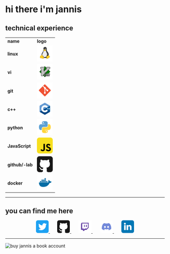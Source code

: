 # hi there i'm jannis

## technical experience 
<!--
| name            | logo                                                                                                                               |
|-----------------|------------------------------------------------------------------------------------------------------------------------------------|
| **linux**       | <img width="50px" alt="linux" src="https://raw.githubusercontent.com/edent/SuperTinyIcons/master/images/svg/linux.svg"/>           |
| **vi**          | <img width="50px" alt="vim" src="https://raw.githubusercontent.com/edent/SuperTinyIcons/master/images/svg/vim.svg"/>               |
| **git**         | <img width="50px" alt="git" src="https://raw.githubusercontent.com/edent/SuperTinyIcons/master/images/svg/git.svg"/>               |
| **c++**         | <img width="50px" alt="c++" src="https://raw.githubusercontent.com/edent/SuperTinyIcons/master/images/svg/cplusplus.svg"/>         |
| **python**      | <img width="50px" alt="python" src="https://raw.githubusercontent.com/edent/SuperTinyIcons/master/images/svg/python.svg"/>         |
| **JavaScript**  | <img width="50px" alt="javascript" src="https://raw.githubusercontent.com/edent/SuperTinyIcons/master/images/svg/javascript.svg"/> |
| **github/-lab** | <img width="50px" alt="github/-lab" src="https://raw.githubusercontent.com/edent/SuperTinyIcons/master/images/svg/github.svg"/>    |
| **docker**      | <img width="50px" alt="docker" src="https://raw.githubusercontent.com/edent/SuperTinyIcons/master/images/svg/docker.svg"/>         |
-->

<table>
    <tr>
        <td><b>name</b></td>
        <td><b>logo</b></td>
    </tr>
    <tr>
        <td><b>linux</b></td>
        <td><img width="50px" alt="linux" src="https://raw.githubusercontent.com/edent/SuperTinyIcons/master/images/svg/linux.svg"/></td>
    </tr>
    <tr>
        <td><b>vi</b></td>
        <td><img width="50px" alt="vim" src="https://raw.githubusercontent.com/edent/SuperTinyIcons/master/images/svg/vim.svg"/></td>
    </tr>
    <tr>
        <td><b>git</b></td>
        <td><img width="50px" alt="git" src="https://raw.githubusercontent.com/edent/SuperTinyIcons/master/images/svg/git.svg"/></td>
    </tr>
    <tr>
        <td><b>c++</b></td>
        <td><img width="50px" alt="c++" src="https://raw.githubusercontent.com/edent/SuperTinyIcons/master/images/svg/cplusplus.svg"/></td>
    </tr>
    <tr>
        <td><b>python</b></td>
        <td><img width="50px" alt="python" src="https://raw.githubusercontent.com/edent/SuperTinyIcons/master/images/svg/python.svg"/></td>
    </tr>
    <tr>
        <td><b>JavaScript</b></td>
        <td><img width="50px" alt="javascript" src="https://raw.githubusercontent.com/edent/SuperTinyIcons/master/images/svg/javascript.svg"/></td>
    </tr>
    <tr>
        <td><b>github/-lab</b></td>
        <td><img width="50px" alt="github/-lab" src="https://raw.githubusercontent.com/edent/SuperTinyIcons/master/images/svg/github.svg"/></td>
    </tr>
    <tr>
        <td><b>docker</b></td>
        <td><img width="50px" alt="docker" src="https://raw.githubusercontent.com/edent/SuperTinyIcons/master/images/svg/docker.svg"/></td>
    </tr>
</table>

---

## you can find me here
<!-- icons from here:
    https://github.com/edent/SuperTinyIcons
-->

<p align="center">
<a href="https://twitter.com/withjannis">
  <img alt="jannis' twitter account" width="40px" src="https://raw.githubusercontent.com/edent/SuperTinyIcons/master/images/svg/twitter.svg"/>
</a>
  &#8287;&#8287;&#8287;&#8287;&#8287;
<a href="https://github.com/withjannis">
  <img alt="jannis' github account" width="40px" src="https://raw.githubusercontent.com/edent/SuperTinyIcons/master/images/svg/github.svg"/>
</a>
  &#8287;&#8287;&#8287;&#8287;&#8287;
<a href="https://twitch.tv/withjannis">
  <img alt="jannis' twitch account" width="40px" src="https://raw.githubusercontent.com/edent/SuperTinyIcons/master/images/svg/twitch.svg"/>
</a>
  &#8287;&#8287;&#8287;&#8287;&#8287;
<a href="https://discordapp.com/users/429764749107003392">
  <img alt="jannis' discord user" width="40px" src="https://raw.githubusercontent.com/edent/SuperTinyIcons/master/images/svg/discord.svg"/>
</a>
  &#8287;&#8287;&#8287;&#8287;&#8287;
<a href="https://linkedin.com/in/jannisimhof">
  <img alt="jannis' linkedin account" width="40px" src="https://raw.githubusercontent.com/edent/SuperTinyIcons/master/images/svg/linkedin.svg"/>
</a>
<br>
</p>

---

<a href="https://www.buymeacoffee.com/withjannis">
  <img align="left" alt="buy jannis a book account" width="200px" src="https://cdn.buymeacoffee.com/buttons/v2/default-white.png" />
</a>
